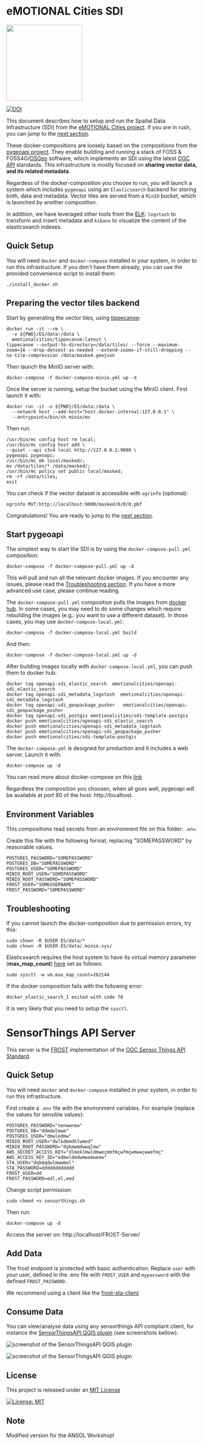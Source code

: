 # eMOTIONAL Cities SDI

<img src="https://raw.githubusercontent.com/doublebyte1/yellow-bricks/master/dist/assets/img/portfolio/ecities.svg" width="200">

[![DOI](https://zenodo.org/badge/495373503.svg)](https://zenodo.org/badge/latestdoi/495373503)

This document describes how to setup and run the Spatial Data Infrastructure (SDI) from the [eMOTIONAL Cities project](https://emotionalcities-h2020.eu/). If you are in rush, you can jump to the [next section](#Quick-Setup).

These docker-compositions are loosely based on the compositions from the [pygeoapi project](https://pygeoapi.io/). They enable building and running a stack of FOSS & FOSS4G/[OSGeo](https://www.osgeo.org/) software, which implements an SDI using the latest [OGC API](https://ogcapi.ogc.org/) standards. This infrastructure is mostly focused on **sharing vector data, and its related metadata**.

Regardess of the docker-composition you choose to run, you will launch a system which includes `pygeoapi` using an `Elasticsearch` backend for storing both, data and metadata. Vector tiles are served from a `MinIO` bucket, which is launched by another composition.

In addition, we have leveraged other tools from the [ELK](https://www.elastic.co/what-is/elk-stack): `logstash` to transform and insert metadata and `kibana` to visualize the content of the elasticsearch indexes.

## Quick Setup

You will need `docker` and `docker-compose` installed in your system, in order to run this infrastructure. If you don't have them already, you can use the provided convenience script to install them:

```
./install_docker.sh
```

## Preparing the vector tiles backend

Start by generating the vector tiles, using [tippecanoe](https://github.com/mapbox/tippecanoe):

```
docker run -it --rm \
  -v ${PWD}/ES/data:/data \
  emotionalcities/tippecanoe:latest \
tippecanoe --output-to-directory=/data/tiles/ --force --maximum-zoom=16 --drop-densest-as-needed --extend-zooms-if-still-dropping --no-tile-compression /data/masked.geojson
```

Then launch the MinIO server with:

```
docker-compose -f docker-compose-minio.yml up -d
```

Once the server is running, setup the bucket using the MinIO client. First launch it with:

```
docker run -it -v ${PWD}/ES/data:/data \
  --network host --add-host="host.docker.internal:127.0.0.1" \
  --entrypoint=/bin/sh minio/mc
```

Then run:

```
/usr/bin/mc config host rm local;
/usr/bin/mc config host add \
--quiet --api s3v4 local http://127.0.0.1:9000 \
pygeoapi pygeoapi;
/usr/bin/mc mb local/masked/;
mv /data/tiles/* /data/masked/;
/usr/bin/mc policy set public local/masked;
rm -rf /data/tiles;
exit
```

You can check if the vector dataset is accessible with `ogrinfo` (optional):

```
ogrinfo MVT:http://localhost:9000/masked/0/0/0.pbf
```

Congratulations! You are ready to jump to the [next section](#Start-pygeoapi).

## Start pygeoapi

The simplest way to start the SDI is by using the `docker-compose-pull.yml` composition:

```
docker-compose -f docker-compose-pull.yml up -d
```

This will pull and run all the relevant docker images. If you encounter any issues, please read the [Troubleshooting section](#Troubleshooting). If you have a more advanced use case, please continue reading.

The `docker-compose-pull.yml` composition pulls the images from [docker hub](https://hub.docker.com/orgs/emotionalcities). In some cases, you may need to do some changes which require rebuilding the images (e.g.: you want to use a different dataset). In those cases, you may use `docker-compose-local.yml`:

```
docker-compose -f docker-compose-local.yml build
```

And then:

```
docker-compose -f docker-compose-local.yml up -d
```

After building images locally with ```docker-compose-local.yml```, you can push them to docker hub:

```
docker tag openapi-sdi_elastic_search  emotionalcities/openapi-sdi_elastic_search
docker tag openapi-sdi_metadata_logstash  emotionalcities/openapi-sdi_metadata_logstash
docker tag openapi-sdi_geopackage_pusher   emotionalcities/openapi-sdi_geopackage_pusher
docker tag openapi-sdi_postgis emotionalcities/sdi-template-postgis
docker push emotionalcities/openapi-sdi_elastic_search
docker push emotionalcities/openapi-sdi_metadata_logstash
docker push emotionalcities/openapi-sdi_geopackage_pusher
docker push emotionalcities/sdi-template-postgis
```

The `docker-compose.yml` is designed for production and it includes a web server. Launch it with:

```
docker-compose up -d
```

You can read more about docker-compose on this [link](https://docs.docker.com/compose/gettingstarted/)

Regardless the composition you choosen, when all goes well, pygeoapi will be available at port 80 of the host: http://localhost.

## Environment Variables

This compositions read secrets from an environment file on this folder: ```.env```.

Create this file with the following format, replacing "SOMEPASSWORD" by reasonable values.

```
POSTGRES_PASSWORD="SOMEPASSWORD"
POSTGRES_DB="SOMEPASSWORD"
POSTGRES_USER="SOMEPASSWORD"
MINIO_ROOT_USER="SOMEPASSWORD"
MINIO_ROOT_PASSWORD="SOMEPASSWORD"
FROST_USER="SOMEUSERNAME"
FROST_PASSWORD="SOMEPASSWORD"
```

## Troubleshooting

If you cannot launch the docker-composition due to permission errors, try this:

```
sudo chown -R $USER ES/data/*
sudo chown -R $USER ES/data/.minio.sys/
```

Elasticsearch requires the host system to have its virtual memory
parameter (**max_map_count**) [here](https://www.elastic.co/guide/en/elasticsearch/reference/current/vm-max-map-count.html)
set as follows:

```
sudo sysctl -w vm.max_map_count=262144
```

If the docker composition fails with the following error:
```
docker_elastic_search_1 exited with code 78
```

it is very likely that you need to setup the `sysctl`.


# SensorThings API Server

This server is the [FROST](https://fraunhoferiosb.github.io/FROST-Server/deployment/docker.html) implementation of the [OGC Sensor Things API Standard](https://docs.ogc.org/is/18-088/18-088.html).

## Quick Setup

You will need `docker` and `docker-compose` installed in your system, in order to run this infrastructure. 

First create a `.env` file with the environment variables. For example (replace the values for sensible values):

```
POSTGRES_PASSWORD="nenwwnew"
POSTGRES_DB="ddmdwlmwe"
POSTGRES_USER="dmwledmw"
MINIO_ROOT_USER="dwlkdmmdklwmed"
MINIO_ROOT_PASSWORD="dqkmwmdwwqlmw"
AWS_SECRET_ACCESS_KEY="dlmeklmwldmweçmmfmçwfmçwmwwçwwefmç"
AWS_ACCESS_KEY_ID="edmwldmdwmwemweew"
STA_USER="dqkmqdwlmwwmwl"
STA_PASSWORD=dddddddddddd
FROST_USER=dd
FROST_PASSWORD=edl,el,eed
```

Change script permission:

```
sudo chmod +x sensorthings.sh
```

Then run:

```
docker-compose up -d
```

Access the server on:
http://localhost/FROST-Server/

## Add Data

The frost endpoint is protected with basic authentication. Replace `user` with your user, defined in the .env file with `FROST_USER` and `mypassword` with the defined  `FROST_PASSWORD`.

We recommend using a client like the [frost-sta-client](https://pypi.org/project/frost-sta-client/)

## Consume Data

You can view/analyse data using any sensorthings API compliant client, for instance the [SensorThingsAPI QGIS plugin](https://github.com/AirBreak-UIA/SensorThingsAPI_QGIS-plugin) (see screenshots bellow).

![screenshot of the SensorThingsAPI QGIS plugin](./frost/sta2.png)

![screenshot of the SensorThingsAPI QGIS plugin](./frost/sta1.png) 

## License

This project is released under an [MIT License](./LICENSE)

[![License: MIT](https://img.shields.io/badge/License-MIT-yellow.svg)](https://opensource.org/licenses/MIT)

## Note

Modified version for the ANSOL Workshop!